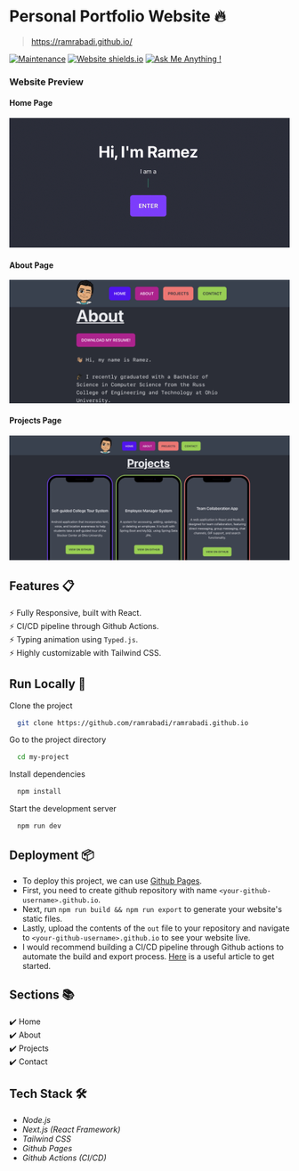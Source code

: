 # Personal Portfolio Website 🔥
> https://ramrabadi.github.io/

[![Maintenance](https://img.shields.io/badge/maintained-yes-green.svg)](https://github.com/ramrabadi/ramrabadi.github.io/commits/main)
[![Website shields.io](https://img.shields.io/badge/website-up-yellow)](https://ramrabadi.github.io/)
[![Ask Me Anything !](https://img.shields.io/badge/ask%20me-linkedin-1abc9c.svg)](https://www.linkedin.com/in/ramez-alrabadi/)

### Website Preview

#### Home Page
![alt text](https://github.com/ramrabadi/ramrabadi.github.io/raw/main/preview_images/home_page.gif)


#### About Page
![alt text](https://github.com/ramrabadi/ramrabadi.github.io/raw/main/preview_images/about_page.jpg)

#### Projects Page
![alt text](https://github.com/ramrabadi/ramrabadi.github.io/raw/main/preview_images/projects_page.jpg)


## Features 📋
⚡️ Fully Responsive, built with React.\
⚡️ CI/CD pipeline through Github Actions. \
⚡️ Typing animation using `Typed.js`.\
⚡️ Highly customizable with Tailwind CSS.

## Run Locally 🏃

Clone the project

```bash
  git clone https://github.com/ramrabadi/ramrabadi.github.io
```

Go to the project directory

```bash
  cd my-project
```

Install dependencies

```bash
  npm install
```

Start the development server 

```bash
  npm run dev
```

## Deployment 📦
- To deploy this project, we can use [Github Pages](https://pages.github.com/).
- First, you need to create github repository with name `<your-github-username>.github.io`.
- Next, run `npm run build && npm run export` to generate your website's static files.
- Lastly, upload the contents of the `out` file to your repository and navigate to `<your-github-username>.github.io` to see your website live.
- I would recommend building a CI/CD pipeline through Github actions to automate the build and export process. [Here](https://github.com/marketplace/actions/deploy-to-github-pages) is a useful article to get started.

## Sections 📚
✔️ Home \
✔️ About \
✔️ Projects \
✔️ Contact 

## Tech Stack 🛠️
* _Node.js_
* _Next.js (React Framework)_
* _Tailwind CSS_
* _Github Pages_
* _Github Actions (CI/CD)_
